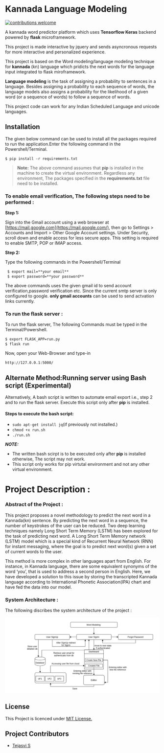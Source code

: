 # Kannada Language Modeling

[![contributions welcome](https://img.shields.io/badge/contributions-welcome-brightgreen.svg?style=flat)]()


A kannada word predictor platform which uses **Tensorflow Keras** backend powered by **flask** microframework. 
 
This project is made interactive by jquery and sends asyncronous requests for more interactive and personalized experience.

This project is based on the Word modeling/language modeling technique for  **kannada**  (kn) language which pridicts the next words for the language input integrated to flask miroframework.

**Language modeling** is the task of assigning a probability to sentences in a language. Besides assigning a probability to each sequence of words, the language models also assigns a probability for the likelihood of a given word (or a sequence of words) to follow a sequence of words.

This project code can work for any Indian Scheduled Language and unicode languages.

## Installation

The given below command can be used to install all the packages required to run the application.Enter the following command in the Powershell/Terminal.


    $ pip install -r requirements.txt

> **Note:** The above command assumes that  **pip** is installed in the machine to create the virtual environment. Regardless any environment, The packages specified in the **requirements.txt** file need to be installed.


### To enable email verification, The following steps need to be performed :

**Step 1:** 

Sign into the Gmail account using a web browser at [https://mail.google.com](https://mail.google.com/), then go to Settings > Accounts and Import > Other Google Account settings. Under Security, scroll down and enable access for less secure apps. This setting is required to enable SMTP, POP or IMAP access.

**Step 2:** 

Type the following commands in the Powershell/Terminal
 

     $ export mail=**your email**
     $ export password=**your password**

The above commands uses the given gmail id to send account verification,password verification etc. Since the current smtp server is only configured to google. **only gmail accounts** can be used to send actvation links currently.

### To run the flask server  :

To run the flask server, The following Commands must be typed in the Terminal/Powershell.

```
$ export FLASK_APP=run.py
$ flask run
```
Now, open your Web-Browser and type-in
```
http://127.0.0.1:5000/
```
## Alternate Method:Running server using Bash script (Experimental)

Alternatively, A bash script is written to automate email export i.e., step 2 and to run the flask server. Execute this script only after **pip**  is installed.

#### Steps to execute the bash script:

-   `sudo apt-get install jq`(if previously not installed.)
-   `chmod +x run.sh`
-   `./run.sh`

_**NOTE:**_

-   The written bash scirpt is to be executed only after  **pip**  is installed otherwise, The script may not work.
-   This script only works for pip virtutal environment and not any other virtual environment.


# Project Description :

### Abstract of the Project : 

This project proposes a novel methodology to predict the next word in a Kannada(kn) sentence. By predicting the next word in a sequence, the number of keystrokes of the user can be reduced. Two deep learning techniques namely Long Short Term Memory (LSTM) has been explored for the task of predicting next word. A Long Short Term Memory network (LSTM) model which is a special kind of Recurrent Neural Network (RNN) for instant messaging, where the goal is to predict next word(s) given a set of current words to the user. 

This method is more complex in other languages apart from English. For instance, in Kannada language, there are some equivalent synonyms of the word ‘you’, that is used to address a second person in English. Here, we have developed a solution to this issue by storing the transcripted Kannada language according to International Phonetic Association(IPA) chart and have fed the data into our model.


###  System Architecture :

The following discribes the system architecture of the project :

![System Architecture](preview/system-architecture.png)

## License

This Project is licenced under  [MIT License.](LICENSE)

## Project Contributors

-   [Tejasvi S](https://github.com/kushtej)
